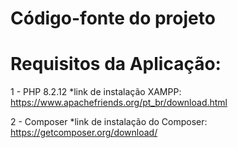 # Código-fonte do projeto

# Requisitos da Aplicação:
1 - PHP 8.2.12
  *link de instalação XAMPP: https://www.apachefriends.org/pt_br/download.html
  
2 - Composer
  *link de instalação do Composer: https://getcomposer.org/download/
